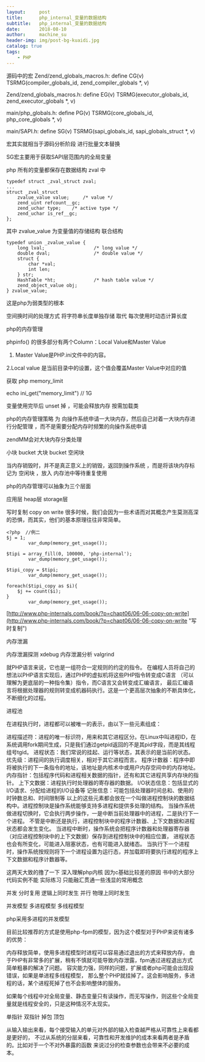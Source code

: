 ```yaml
---
layout:     post
title:      php_internal_变量的数据结构
subtitle:   php_internal_变量的数据结构
date:       2018-08-10
author:     machine_su
header-img: img/post-bg-kuaidi.jpg
catalog: true
tags:
    - PHP
---
```


源码中的宏
Zend/zend_globals_macros.h:
	define CG(v) TSRMG(compiler_globals_id, zend_compiler_globals *, v)

Zend/zend_globals_macros.h:
	define EG(v) TSRMG(executor_globals_id, zend_executor_globals *, v)

main/php_globals.h:
    define PG(v) TSRMG(core_globals_id, php_core_globals *, v)

main/SAPI.h:
	define SG(v) TSRMG(sapi_globals_id, sapi_globals_struct *, v)

宏其实就相当于源码分析阶段 进行批量文本替换

SG宏主要用于获取SAPI层范围内的全局变量


php 所有的变量都保存在数据结构 zval 中

	typedef struct _zval_struct zval;
	...
	struct _zval_struct
	    zvalue_value value;     /* value */
	    zend_uint refcount__gc;
	    zend_uchar type;    /* active type */
	    zend_uchar is_ref__gc;
	};

其中 zvalue_value 为变量值的存储结构  联合结构

	typedef union _zvalue_value {
	    long lval;                  /* long value */
	    double dval;                /* double value */
	    struct {
	        char *val;
	        int len;
	    } str;
	    HashTable *ht;              /* hash table value */
	    zend_object_value obj;
	} zvalue_value;


这是php为弱类型的根本

空间换时间的处理方式
将字符串长度单独存储 取代 每次使用时动态计算长度


php的内存管理

 phpinfo() 的很多部分有两个Column：Local Value和Master Value

1. Master Value是PHP.ini文件中的内容。

2.Local value 是当前目录中的设置，这个值会覆盖Master Value中对应的值


获取 php memory_limit

echo  ini_get("memory_limit")  // 1G


变量使用完毕后 unset 掉 ，可能会释放内存
按需加载类

php的内存管理策略 为 向操作系统申请一大块内存，然后自己对着一大块内存进行分配管理 ，而不是需要分配内存时频繁的向操作系统申请

zendMM会对大块内存分类处理

小块 bucket
大块 bucket
空闲块

当内存销毁时，并不是真正意义上的销毁，返回到操作系统 ，而是将该块内存标记为 空闲块 ，放入 内存池中等待重复使用

php的内存管理可以抽象为三个层面

应用层
heap层
storage层


写时复制
copy on write
很多时候，我们会因为一些术语而对其概念产生莫测高深的恐惧，而其实，他们的基本原理往往非常简单。

	<?php  //例二
	$j = 1;
	        var_dump(memory_get_usage());

	$tipi = array_fill(0, 100000, 'php-internal');
	        var_dump(memory_get_usage());

	$tipi_copy = $tipi;
	        var_dump(memory_get_usage());

	foreach($tipi_copy as $i){
	    $j += count($i);
	}
	        var_dump(memory_get_usage());

[http://www.php-internals.com/book/?p=chapt06/06-06-copy-on-write](http://www.php-internals.com/book/?p=chapt06/06-06-copy-on-write "写时复制")


内存泄漏

内存泄漏探测  xdebug
内存泄漏分析  valgrind

就PHP语言来说，它也是一组符合一定规则的约定的指令。 在编程人员将自己的想法以PHP语言实现后，通过PHP的虚拟机将这些PHP指令转变成C语言 （可以理解为更底层的一种指令集）指令，而C语言又会转变成汇编语言， 最后汇编语言将根据处理器的规则转变成机器码执行。这是一个更高层次抽象的不断具体化，不断细化的过程。


进程池

在进程执行时，进程都可以被唯一的表示，由以下一些元素组成：

进程描述符：进程的唯一标识符，用来和其它进程区分。在Linux中叫进程ID，在系统调用fork期间生成，只是我们通过getpid返回的不是其pid字段，而是其线程组号tgid。
进程状态：我们常说的挂起、运行等状态，其表示的是当前的状态。
优先级：进程间的执行调度相关，相对于其它进程而言。
程序计数器：程序中即将被执行的下一条指令的地址，该地址是内核术中或用户内存空间中的内存地址。
内存指针：包括程序代码和进程相关数据的指针，还有和其它进程共享内存块的指针。
上下文数据：进程执行时处理器的寄存器的数据。
I/O状态信息：包括显式的I/O请求、分配给进程的I/O设备等
记账信息：可能包括处理器时间总和、使用的时钟数总和、时间限制等
以上的这些元素都会放在一个叫做进程控制块的数据结构中。进程控制块是操作系统能够支持多进程和提供多处理的结构。 当操作系统做进程切换时，它会执行两步操作，一是中断当前处理器中的进程，二是执行下一个进程。 不管是中断还是执行，进程控制块中的程序计数器、上下文数据和进程状态都会发生变化。 当进程中断时，操作系统会把程序计数器和处理器寄存器（对应进程控制块中的上下文数据）保存到进程控制块中的相应位置， 进程状态也会有所变化，可能进入阻塞状态，也有可能进入就绪态。 当执行下一个进程时，操作系统按规则将下一个进程设置为运行态，并加载即将要执行进程的程序上下文数据和程序计数器等。



这两天大致的撸了一下 深入理解php内核
因为c基础比较差的原因 书中的大部分代码实例不能 实际练习
只能融汇贯通一些浅显的常用概念


并发  分时复用 逻辑上同时发生
并行  物理上同时发生

并发模型
多进程模型
多线程模型

php采用多进程的并发模型

目前比较推荐的方式是使用php-fpm的模型，因为这个模型对于PHP来说有诸多的优势：

内存释放简单，使用多进程模型时进程可以容易通过退出的方式来释放内存， 由于PHP有非常多的扩展，稍有不慎就可能导致内存泄露，fpm通过进程退出方式 简单粗暴的解决了问题。
容灾能力强，同样的问题，扩展或者php可能会出现段错误，如果是单进程多线程模型， 那么整个PHP就挂掉了。这会影响服务，多进程的话，某个进程死掉了也不会影响整体的服务。


如果每个线程中对全局变量、静态变量只有读操作，而无写操作，则这些个全局变量就是线程安全的，只是这种情况不太现实。



单指针 双指针
掉包   顶包



从输入输出来看，每个接受输入的单元对外部的输入检查越严格从可靠性上来看都是更好的， 不过从系统的分层来看，可靠性和开发维护的成本来看两者是矛盾的。比如对于一个不对外暴露的函数 来说过分的检查参数也会带来不必要的成本。
